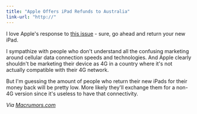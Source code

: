 ```yaml
---
title: "Apple Offers iPad Refunds to Australia"
link-url: "http://"
---
```

<p>I love Apple's response to <a href="http://www.abc.net.au/news/2012-03-28/apple-offers-ipad-refunds/3917440">this issue</a> - sure, go ahead and return your new iPad.</p>
<p>I sympathize with people who don't understand all the confusing marketing around cellular data connection speeds and technologies. And Apple clearly shouldn't be marketing their device as 4G in a country where it's not actually compatible with their 4G network.</p>
<p>But I'm guessing the amount of people who return their new iPads for their money back will be pretty low. More likely they'll exchange them for a non-4G version since it's useless to have that connectivity.</p>
<p><em>Via <a href="http://www.macrumors.com/2012/03/27/apple-offers-ipad-refunds-to-australian-customers-misled-about-4g/">Macrumors.com</a></em></p>
